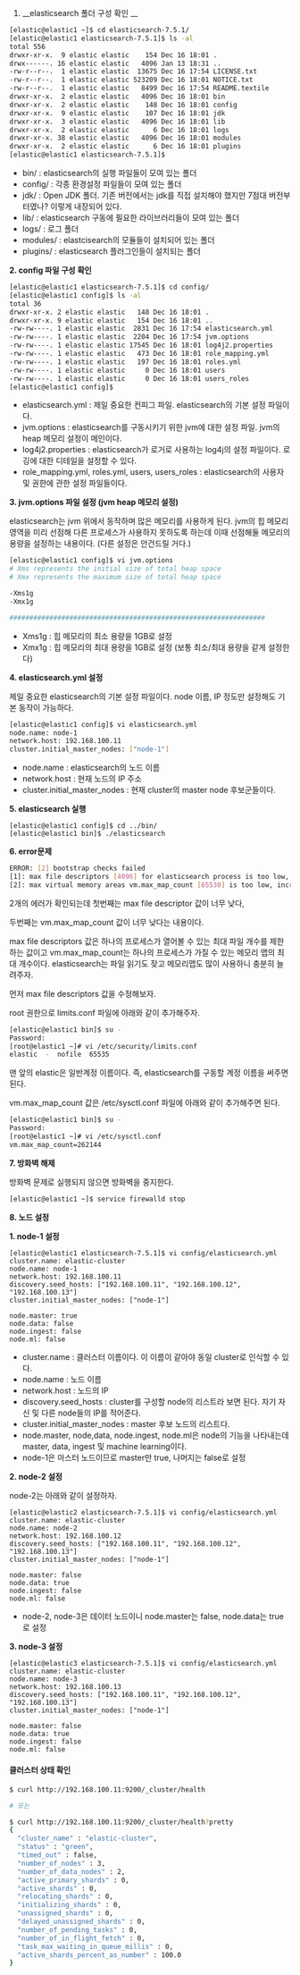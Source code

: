 1. __elasticsearch 폴더 구성 확인 __

```bash
[elastic@elastic1 ~]$ cd elasticsearch-7.5.1/
[elastic@elastic1 elasticsearch-7.5.1]$ ls -al
total 556
drwxr-xr-x.  9 elastic elastic    154 Dec 16 18:01 .
drwx------. 16 elastic elastic   4096 Jan 13 18:31 ..
-rw-r--r--.  1 elastic elastic  13675 Dec 16 17:54 LICENSE.txt
-rw-r--r--.  1 elastic elastic 523209 Dec 16 18:01 NOTICE.txt
-rw-r--r--.  1 elastic elastic   8499 Dec 16 17:54 README.textile
drwxr-xr-x.  2 elastic elastic   4096 Dec 16 18:01 bin
drwxr-xr-x.  2 elastic elastic    148 Dec 16 18:01 config
drwxr-xr-x.  9 elastic elastic    107 Dec 16 18:01 jdk
drwxr-xr-x.  3 elastic elastic   4096 Dec 16 18:01 lib
drwxr-xr-x.  2 elastic elastic      6 Dec 16 18:01 logs
drwxr-xr-x. 38 elastic elastic   4096 Dec 16 18:01 modules
drwxr-xr-x.  2 elastic elastic      6 Dec 16 18:01 plugins
[elastic@elastic1 elasticsearch-7.5.1]$ 
```

 

- bin/ : elasticsearch의 실행 파일들이 모여 있는 폴더
- config/ : 각종 환경설정 파일들이 모여 있는 폴더
- jdk/ : Open JDK 폴더. 기존 버전에서는 jdk를 직접 설치해야 했지만 7점대 버전부터였나? 이렇게 내장되어 있다.
- lib/ : elasticsearch 구동에 필요한 라이브러리들이 모여 있는 폴더
- logs/ : 로그 폴더
- modules/ : elastcisearch의 모듈들이 설치되어 있는 폴더
- plugins/ : elasticsearch 플러그인들이 설치되는 폴더

 

**2. config 파일 구성 확인**

 

```bash
[elastic@elastic1 elasticsearch-7.5.1]$ cd config/
[elastic@elastic1 config]$ ls -al
total 36
drwxr-xr-x. 2 elastic elastic   148 Dec 16 18:01 .
drwxr-xr-x. 9 elastic elastic   154 Dec 16 18:01 ..
-rw-rw----. 1 elastic elastic  2831 Dec 16 17:54 elasticsearch.yml
-rw-rw----. 1 elastic elastic  2204 Dec 16 17:54 jvm.options
-rw-rw----. 1 elastic elastic 17545 Dec 16 18:01 log4j2.properties
-rw-rw----. 1 elastic elastic   473 Dec 16 18:01 role_mapping.yml
-rw-rw----. 1 elastic elastic   197 Dec 16 18:01 roles.yml
-rw-rw----. 1 elastic elastic     0 Dec 16 18:01 users
-rw-rw----. 1 elastic elastic     0 Dec 16 18:01 users_roles
[elastic@elastic1 config]$ 
```

 

- elasticsearch.yml : 제일 중요한 컨피그 파일. elasticsearch의 기본 설정 파일이다.
- jvm.options : elasticsearch를 구동시키기 위한 jvm에 대한 설정 파일. jvm의 heap 메모리 설정이 메인이다.
- log4j2.properties : elasticsearch가 로거로 사용하는 log4j의 설정 파일이다. 로깅에 대한 디테일을 설정할 수 있다.
- role_mapping.yml, roles.yml, users, users_roles : elasticsearch의 사용자 및 권한에 관한 설정 파일들이다.

 

 

**3. jvm.options 파일 설정 (jvm heap 메모리 설정)**

elasticsearch는 jvm 위에서 동작하며 많은 메모리를 사용하게 된다. jvm의 힙 메모리 영역을 미리 선점해 다른 프로세스가 사용하지 못하도록 하는데 이때 선점해둘 메모리의 용량을 설정하는 내용이다. (다른 설정은 안건드릴 거다.)

 

```bash
[elastic@elastic1 config]$ vi jvm.options 
# Xms represents the initial size of total heap space
# Xmx represents the maximum size of total heap space

-Xms1g
-Xmx1g

################################################################
```

 

- Xms1g : 힙 메모리의 최소 용량을 1GB로 설정
- Xmx1g : 힙 메모리의 최대 용량을 1GB로 설정 (보통 최소/최대 용량을 같게 설정한다)

 

 

**4. elasticsearch.yml 설정**

제일 중요한 elasticsearch의 기본 설정 파일이다. node 이름, IP 정도만 설정해도 기본 동작이 가능하다.

```bash
[elastic@elastic1 config]$ vi elasticsearch.yml 
node.name: node-1
network.host: 192.168.100.11
cluster.initial_master_nodes: ["node-1"]
```

 

- node.name : elasticsearch의 노드 이름
- network.host : 현재 노드의 IP 주소
- cluster.initial_master_nodes : 현재 cluster의 master node 후보군들이다. 



**5.  elasticsearch 실행**

```
[elastic@elastic1 config]$ cd ../bin/
[elastic@elastic1 bin]$ ./elasticsearch
```



__6. error문제__



```bash
ERROR: [2] bootstrap checks failed
[1]: max file descriptors [4096] for elasticsearch process is too low, increase to at least [65535]
[2]: max virtual memory areas vm.max_map_count [65530] is too low, increase to at least [262144]
```

 

2개의 에러가 확인되는데 첫번째는 max file descriptor 값이 너무 낮다, 

두번째는 vm.max_map_count 값이 너무 낮다는 내용이다.

max file descriptors 값은 하나의 프로세스가 열어볼 수 있는 최대 파일 개수를 제한하는 값이고 vm.max_map_count는 하나의 프로세스가 가질 수 있는 메모리 맵의 최대 개수이다. elasticsearch는 파일 읽기도 잦고 메모리맵도 많이 사용하니 충분히 늘려주자.



먼저 max file descriptors 값을 수정해보자.

root 권한으로 limits.conf 파일에 아래와 같이 추가해주자.

```bash
[elastic@elastic1 bin]$ su -
Password: 
[root@elastic1 ~]# vi /etc/security/limits.conf 
elastic  -  nofile  65535
```

맨 앞의 elastic은 일반계정 이름이다. 즉, elasticsearch를 구동할 계정 이름을 써주면 된다.

  

vm.max_map_count 값은 /etc/sysctl.conf 파일에 아래와 같이 추가해주면 된다.

```bash
[elastic@elastic1 bin]$ su -
Password: 
[root@elastic1 ~]# vi /etc/sysctl.conf 
vm.max_map_count=262144
```



__7. 방화벽 해제__

방화벽 문제로 실행되지 않으면 방화벽을 중지한다.

```bash
[elastic@elastic1 ~]$ service firewalld stop
```



__8. 노드 설정__

**1. node-1 설정**

 

```
[elastic@elastic1 elasticsearch-7.5.1]$ vi config/elasticsearch.yml 
cluster.name: elastic-cluster
node.name: node-1
network.host: 192.168.100.11
discovery.seed_hosts: ["192.168.100.11", "192.168.100.12", "192.168.100.13"]
cluster.initial_master_nodes: ["node-1"]

node.master: true
node.data: false
node.ingest: false
node.ml: false
```

 

- cluster.name : 클러스터 이름이다. 이 이름이 같아야 동일 cluster로 인식할 수 있다.
- node.name : 노드 이름
- network.host : 노드의 IP
- discovery.seed_hosts : cluster를 구성할 node의 리스트라 보면 된다. 자기 자신 및 다른 node들의 IP를 적어준다.
- cluster.initial_master_nodes : master 후보 노드의 리스트다. 
- node.master, node,data, node.ingest, node.ml은 node의 기능을 나타내는데 master, data, ingest 및 machine learning이다.
- node-1은 마스터 노드이므로 master만 true, 나머지는 false로 설정

 

 

**2. node-2 설정**

node-2는 아래와 같이 설정하자. 

```
[elastic@elastic2 elasticsearch-7.5.1]$ vi config/elasticsearch.yml 
cluster.name: elastic-cluster
node.name: node-2
network.host: 192.168.100.12
discovery.seed_hosts: ["192.168.100.11", "192.168.100.12", "192.168.100.13"]
cluster.initial_master_nodes: ["node-1"]

node.master: false
node.data: true
node.ingest: false
node.ml: false
```

 

- node-2, node-3은 데이터 노드이니 node.master는 false, node.data는 true로 설정

 

 

**3. node-3 설정**

```
[elastic@elastic3 elasticsearch-7.5.1]$ vi config/elasticsearch.yml 
cluster.name: elastic-cluster
node.name: node-3
network.host: 192.168.100.13
discovery.seed_hosts: ["192.168.100.11", "192.168.100.12", "192.168.100.13"]
cluster.initial_master_nodes: ["node-1"]

node.master: false
node.data: true
node.ingest: false
node.ml: false
```



#### __클러스터 상태 확인__

```bash
$ curl http://192.168.100.11:9200/_cluster/health

# 또는

$ curl http://192.168.100.11:9200/_cluster/health?pretty
{
  "cluster_name" : "elastic-cluster",
  "status" : "green",
  "timed_out" : false,
  "number_of_nodes" : 3,
  "number_of_data_nodes" : 2,
  "active_primary_shards" : 0,
  "active_shards" : 0,
  "relocating_shards" : 0,
  "initializing_shards" : 0,
  "unassigned_shards" : 0,
  "delayed_unassigned_shards" : 0,
  "number_of_pending_tasks" : 0,
  "number_of_in_flight_fetch" : 0,
  "task_max_waiting_in_queue_millis" : 0,
  "active_shards_percent_as_number" : 100.0
}

```


